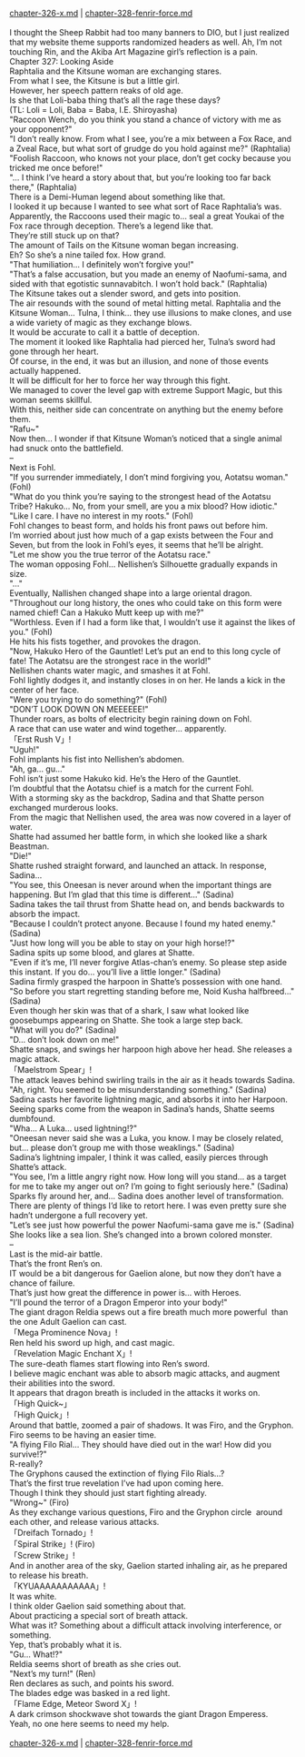 [chapter-326-x.md](./chapter-326-x.md) | [chapter-328-fenrir-force.md](./chapter-328-fenrir-force.md) <br/>
<br/>
I thought the Sheep Rabbit had too many banners to DIO, but I just realized that my website theme supports randomized headers as well. Ah, I’m not touching Rin, and the Akiba Art Magazine girl’s reflection is a pain.<br/>
Chapter 327: Looking Aside<br/>
Raphtalia and the Kitsune woman are exchanging stares.<br/>
From what I see, the Kitsune is but a little girl.<br/>
However, her speech pattern reaks of old age.<br/>
Is she that Loli-baba thing that’s all the rage these days?<br/>
(TL: Loli = Loli, Baba = Baba, I.E. Shiroyasha)<br/>
"Raccoon Wench, do you think you stand a chance of victory with me as your opponent?"<br/>
"I don’t really know. From what I see, you’re a mix between a Fox Race, and a Zveal Race, but what sort of grudge do you hold against me?" (Raphtalia)<br/>
"Foolish Raccoon, who knows not your place, don’t get cocky because you tricked me once before!"<br/>
"… I think I’ve heard a story about that, but you’re looking too far back there," (Raphtalia)<br/>
There is a Demi-Human legend about something like that.<br/>
I looked it up because I wanted to see what sort of Race Raphtalia’s was.<br/>
Apparently, the Raccoons used their magic to… seal a great Youkai of the Fox race through deception. There’s a legend like that.<br/>
They’re still stuck up on that?<br/>
The amount of Tails on the Kitsune woman began increasing.<br/>
Eh? So she’s a nine tailed fox. How grand.<br/>
"That humiliation… I definitely won’t forgive you!"<br/>
"That’s a false accusation, but you made an enemy of Naofumi-sama, and sided with that egotistic sunnavabitch. I won’t hold back." (Raphtalia)<br/>
The Kitsune takes out a slender sword, and gets into position.<br/>
The air resounds with the sound of metal hitting metal. Raphtalia and the Kitsune Woman… Tulna, I think… they use illusions to make clones, and use a wide variety of magic as they exchange blows.<br/>
It would be accurate to call it a battle of deception.<br/>
The moment it looked like Raphtalia had pierced her, Tulna’s sword had gone through her heart.<br/>
Of course, in the end, it was but an illusion, and none of those events actually happened.<br/>
It will be difficult for her to force her way through this fight.<br/>
We managed to cover the level gap with extreme Support Magic, but this woman seems skillful.<br/>
With this, neither side can concentrate on anything but the enemy before them.<br/>
"Rafu~"<br/>
Now then… I wonder if that Kitsune Woman’s noticed that a single animal had snuck onto the battlefield.<br/>
–<br/>
Next is Fohl.<br/>
"If you surrender immediately, I don’t mind forgiving you, Aotatsu woman." (Fohl)<br/>
"What do you think you’re saying to the strongest head of the Aotatsu Tribe? Hakuko… No, from your smell, are you a mix blood? How idiotic."<br/>
"Like I care. I have no interest in my roots." (Fohl)<br/>
Fohl changes to beast form, and holds his front paws out before him.<br/>
I’m worried about just how much of a gap exists between the Four and Seven, but from the look in Fohl’s eyes, it seems that he’ll be alright.<br/>
"Let me show you the true terror of the Aotatsu race."<br/>
The woman opposing Fohl… Nellishen’s Silhouette gradually expands in size.<br/>
"…"<br/>
Eventually, Nallishen changed shape into a large oriental dragon.<br/>
"Throughout our long history, the ones who could take on this form were named chief! Can a Hakuko Mutt keep up with me?"<br/>
"Worthless. Even if I had a form like that, I wouldn’t use it against the likes of you." (Fohl)<br/>
He hits his fists together, and provokes the dragon.<br/>
"Now, Hakuko Hero of the Gauntlet! Let’s put an end to this long cycle of fate! The Aotatsu are the strongest race in the world!"<br/>
Nellishen chants water magic, and smashes it at Fohl.<br/>
Fohl lightly dodges it, and instantly closes in on her. He lands a kick in the center of her face.<br/>
"Were you trying to do something?" (Fohl)<br/>
"DON’T LOOK DOWN ON MEEEEEE!"<br/>
Thunder roars, as bolts of electricity begin raining down on Fohl.<br/>
A race that can use water and wind together… apparently.<br/>
「Erst Rush V」!<br/>
"Uguh!"<br/>
Fohl implants his fist into Nellishen’s abdomen.<br/>
"Ah, ga… gu…"<br/>
Fohl isn’t just some Hakuko kid. He’s the Hero of the Gauntlet.<br/>
I’m doubtful that the Aotatsu chief is a match for the current Fohl.<br/>
With a storming sky as the backdrop, Sadina and that Shatte person exchanged murderous looks.<br/>
From the magic that Nellishen used, the area was now covered in a layer of water.<br/>
Shatte had assumed her battle form, in which she looked like a shark Beastman.<br/>
"Die!"<br/>
Shatte rushed straight forward, and launched an attack. In response, Sadina…<br/>
"You see, this Oneesan is never around when the important things are happening. But I’m glad that this time is different…" (Sadina)<br/>
Sadina takes the tail thrust from Shatte head on, and bends backwards to absorb the impact.<br/>
"Because I couldn’t protect anyone. Because I found my hated enemy." (Sadina)<br/>
"Just how long will you be able to stay on your high horse!?"<br/>
Sadina spits up some blood, and glares at Shatte.<br/>
"Even if it’s me, I’ll never forgive Atlas-chan’s enemy. So please step aside this instant. If you do… you’ll live a little longer." (Sadina)<br/>
Sadina firmly grasped the harpoon in Shatte’s possession with one hand.<br/>
"So before you start regretting standing before me, Noid Kusha halfbreed…" (Sadina)<br/>
Even though her skin was that of a shark, I saw what looked like goosebumps appearing on Shatte. She took a large step back.<br/>
"What will you do?" (Sadina)<br/>
"D… don’t look down on me!"<br/>
Shatte snaps, and swings her harpoon high above her head. She releases a magic attack.<br/>
「Maelstrom Spear」!<br/>
The attack leaves behind swirling trails in the air as it heads towards Sadina.<br/>
"Ah, right. You seemed to be misunderstanding something." (Sadina)<br/>
Sadina casts her favorite lightning magic, and absorbs it into her Harpoon.<br/>
Seeing sparks come from the weapon in Sadina’s hands, Shatte seems dumbfound.<br/>
"Wha… A Luka… used lightning!?"<br/>
"Oneesan never said she was a Luka, you know. I may be closely related, but… please don’t group me with those weaklings." (Sadina)<br/>
Sadina’s lightning impaler, I think it was called, easily pierces through Shatte’s attack.<br/>
"You see, I’m a little angry right now. How long will you stand… as a target for me to take my anger out on? I’m going to fight seriously here." (Sadina)<br/>
Sparks fly around her, and… Sadina does another level of transformation.<br/>
There are plenty of things I’d like to retort here. I was even pretty sure she hadn’t undergone a full recovery yet.<br/>
"Let’s see just how powerful the power Naofumi-sama gave me is." (Sadina)<br/>
She looks like a sea lion. She’s changed into a brown colored monster.<br/>
–<br/>
Last is the mid-air battle.<br/>
That’s the front Ren’s on.<br/>
IT would be a bit dangerous for Gaelion alone, but now they don’t have a chance of failure.<br/>
That’s just how great the difference in power is… with Heroes.<br/>
"I’ll pound the terror of a Dragon Emperor into your body!"<br/>
The giant dragon Reldia spews out a fire breath much more powerful  than the one Adult Gaelion can cast.<br/>
「Mega Prominence Nova」!<br/>
Ren held his sword up high, and cast magic.<br/>
「Revelation Magic Enchant X」!<br/>
The sure-death flames start flowing into Ren’s sword.<br/>
I believe magic enchant was able to absorb magic attacks, and augment their abilities into the sword.<br/>
It appears that dragon breath is included in the attacks it works on.<br/>
「High Quick~」<br/>
「High Quick」!<br/>
Around that battle, zoomed a pair of shadows. It was Firo, and the Gryphon.<br/>
Firo seems to be having an easier time.<br/>
"A flying Filo Rial… They should have died out in the war! How did you survive!?"<br/>
R-really?<br/>
The Gryphons caused the extinction of flying Filo Rials…?<br/>
That’s the first true revelation I’ve had upon coming here.<br/>
Though I think they should just start fighting already.<br/>
"Wrong~" (Firo)<br/>
As they exchange various questions, Firo and the Gryphon circle  around each other, and release various attacks.<br/>
「Dreifach Tornado」!<br/>
「Spiral Strike」! (Firo)<br/>
「Screw Strike」!<br/>
And in another area of the sky, Gaelion started inhaling air, as he prepared to release his breath.<br/>
「KYUAAAAAAAAAAA」!<br/>
It was white.<br/>
I think older Gaelion said something about that.<br/>
About practicing a special sort of breath attack.<br/>
What was it? Something about a difficult attack involving interference, or something.<br/>
Yep, that’s probably what it is.<br/>
"Gu… What!?"<br/>
Reldia seems short of breath as she cries out.<br/>
"Next’s my turn!" (Ren)<br/>
Ren declares as such, and points his sword.<br/>
The blades edge was basked in a red light.<br/>
「Flame Edge, Meteor Sword X」!<br/>
A dark crimson shockwave shot towards the giant Dragon Emperess.<br/>
Yeah, no one here seems to need my help.<br/>
<br/>
[chapter-326-x.md](./chapter-326-x.md) | [chapter-328-fenrir-force.md](./chapter-328-fenrir-force.md) <br/>
